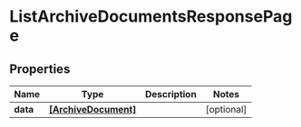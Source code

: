 # ListArchiveDocumentsResponsePage

## Properties

Name | Type | Description | Notes
------------ | ------------- | ------------- | -------------
**data** | [**[ArchiveDocument]**](ArchiveDocument.md) |  | [optional] 


